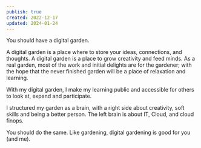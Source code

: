 ```yaml
---
publish: true
created: 2022-12-17
updated: 2024-01-24
---
```

You should have a digital garden.  
  
A digital garden is a place where to store your ideas, connections, and thoughts. A digital garden is a place to grow creativity and feed minds. As a real garden, most of the work and initial delights are for the gardener; with the hope that the never finished garden will be a place of relaxation and learning.  
  
With my digital garden, I make my learning public and accessible for others to look at, expand and participate.  
  
I structured my garden as a brain, with a right side about creativity, soft skills and being a better person. The left brain is about IT, Cloud, and cloud finops.  

You should do the same. Like gardening, digital gardening is good for you (and me).